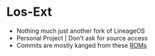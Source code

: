 # Los-Ext  

- Nothing much just another fork of LineageOS
- Personal Project | Don't ask for source access
- Commits are mostly kanged from these [ROMs](https://github.com/Los-Ext/.github/blob/main/credits.md)
